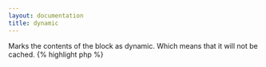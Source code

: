 ```yaml
---
layout: documentation
title: dynamic
---
```


Marks the contents of the block as dynamic. Which means that it will not be cached.
{% highlight php %}
<?php
dynamic()
{% endhighlight %}

If you are using Dwoo's caching (as in real output caching, not just the compiled templates thing), and you want some piece of a template not to be cached, just suround it with the `{dynamic}...{/dynamic}` tag